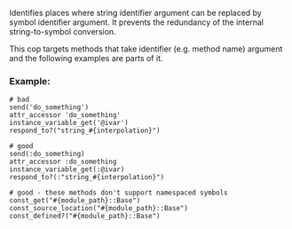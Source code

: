 Identifies places where string identifier argument can be replaced
by symbol identifier argument.
It prevents the redundancy of the internal string-to-symbol conversion.

This cop targets methods that take identifier (e.g. method name) argument
and the following examples are parts of it.

### Example:

    # bad
    send('do_something')
    attr_accessor 'do_something'
    instance_variable_get('@ivar')
    respond_to?("string_#{interpolation}")

    # good
    send(:do_something)
    attr_accessor :do_something
    instance_variable_get(:@ivar)
    respond_to?(:"string_#{interpolation}")

    # good - these methods don't support namespaced symbols
    const_get("#{module_path}::Base")
    const_source_location("#{module_path}::Base")
    const_defined?("#{module_path}::Base")

